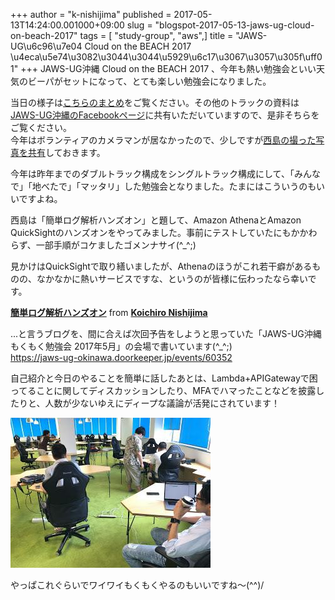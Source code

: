 +++
author = "k-nishijima"
published = 2017-05-13T14:24:00.001000+09:00
slug = "blogspot-2017-05-13-jaws-ug-cloud-on-beach-2017"
tags = [ "study-group", "aws",]
title = "JAWS-UG\u6c96\u7e04 Cloud on the BEACH 2017 \u4eca\u5e74\u3082\u3044\u3044\u5929\u6c17\u3067\u3057\u305f\uff01"
+++
JAWS-UG沖縄 Cloud on the BEACH 2017
、今年も熱い勉強会といい天気のビーパがセットになって、とても楽しい勉強会になりました。  
  
当日の様子は[こちらのまとめ](https://togetter.com/li/1105978)をご覧ください。その他のトラックの資料は[JAWS-UG沖縄のFacebookページ](https://www.facebook.com/groups/jawsug.okinawa/)に共有いただいていますので、是非そちらをご覧ください。  
今年はボランティアのカメラマンが居なかったので、少しですが[西島の撮った写真を共有](https://goo.gl/photos/aSL8iH5MJvxCCRcF6)しておきます。  
  
今年は昨年までのダブルトラック構成をシングルトラック構成にして、「みんなで」「地べたで」「マッタリ」した勉強会となりました。たまにはこういうのもいいですよね。  
  
西島は「簡単ログ解析ハンズオン」と題して、Amazon AthenaとAmazon
QuickSightのハンズオンをやってみました。事前にテストしていたにもかかわらず、一部手順がコケましたゴメンナサイ(^\_^;)  
  
見かけはQuickSightで取り繕いましたが、Athenaのほうがこれ若干癖があるものの、なかなかに熱いサービスですな、というのが皆様に伝わったなら幸いです。  

**[簡単ログ解析ハンズオン](https://www.slideshare.net/KoichiroNishijima/ss-75515547 "簡単ログ解析ハンズオン")**
from **[Koichiro
Nishijima](https://www.slideshare.net/KoichiroNishijima)**

  
  
...と言うブログを、間に合えば次回予告をしようと思っていた「JAWS-UG沖縄
もくもく勉強会 2017年5月」の会場で書いています(^\_^;)  
<https://jaws-ug-okinawa.doorkeeper.jp/events/60352>  
  
自己紹介と今日のやることを簡単に話したあとは、Lambda+APIGatewayで困ってることに関してディスカッションしたり、MFAでハマったことなどを披露したりと、人数が少ないゆえにディープな議論が活発にされています！  
  

[![](/images/blogspot/thumbnails/blogspot-2017-05-13-jaws-ug-cloud-on-beach-2017-IMG_2525.JPG)](/images/blogspot/blogspot-2017-05-13-jaws-ug-cloud-on-beach-2017-IMG_2525.JPG)

  
やっぱこれぐらいでワイワイもくもくやるのもいいですね〜(^^)/
